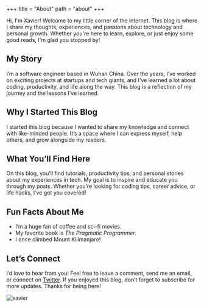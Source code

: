 +++
title = "About"
path = "about"
+++

Hi, I'm Xavier! Welcome to my little corner of the internet. This blog is where I share my thoughts, experiences, and passions about technology and personal growth. Whether you're here to learn, explore, or just enjoy some good reads, I'm glad you stopped by!

## My Story

I’m a software engineer based in Wuhan China. Over the years, I’ve worked on exciting projects at startups and tech giants, and I’ve learned a lot about coding, productivity, and life along the way. This blog is a reflection of my journey and the lessons I’ve learned.

## Why I Started This Blog

I started this blog because I wanted to share my knowledge and connect with like-minded people. It’s a space where I can express myself, help others, and grow alongside my readers.

## What You’ll Find Here

On this blog, you’ll find tutorials, productivity tips, and personal stories about my experiences in tech. My goal is to inspire and educate you through my posts. Whether you’re looking for coding tips, career advice, or life hacks, I’ve got you covered!

## Fun Facts About Me

- I’m a huge fan of coffee and sci-fi movies.
- My favorite book is *The Pragmatic Programmer*.
- I once climbed Mount Kilimanjaro!

## Let’s Connect

I’d love to hear from you! Feel free to leave a comment, send me an email, or connect on [Twitter](https://twitter.com/yourhandle). If you enjoyed this blog, don’t forget to subscribe for more updates. Thanks for being here!

![xavier]()
